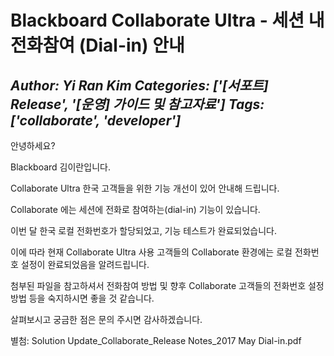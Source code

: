 # Blackboard Collaborate Ultra - 세션 내 전화참여 (Dial-in) 안내
*Author: Yi Ran Kim*
*Categories: ['[서포트] Release', '[운영] 가이드 및 참고자료']*
*Tags: ['collaborate', 'developer']*
---
안녕하세요?

Blackboard 김이란입니다.

Collaborate Ultra 한국 고객들을 위한 기능 개선이 있어 안내해 드립니다.

Collaborate 에는 세션에 전화로 참여하는(dial-in) 기능이 있습니다.

이번 달 한국 로컬 전화번호가 할당되었고, 기능 테스트가 완료되었습니다.

이에 따라 현재 Collaborate Ultra 사용 고객들의 Collaborate 환경에는 로컬 전화번호 설정이 완료되었음을 알려드립니다.

첨부된 파일을 참고하셔서 전화참여 방법 및 향후 Collaborate 고객들의 전화번호 설정 방법 등을 숙지하시면 좋을 것 같습니다.

살펴보시고 궁금한 점은 문의 주시면 감사하겠습니다.

별첨: Solution Update_Collaborate_Release Notes_2017 May Dial-in.pdf

